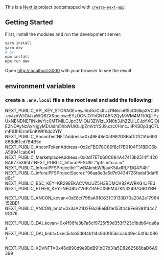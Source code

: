 This is a [Next.js](https://nextjs.org/) project bootstrapped with [`create-next-app`](https://github.com/vercel/next.js/tree/canary/packages/create-next-app).

## Getting Started

First, install the modules and run the development server:
```bash
yarn install
yarn dev
# or
npm install
npm run dev
```
Open [http://localhost:3000](http://localhost:3000) with your browser to see the result.

## environment variables
### create a `.env.local` file a the root level and add the following:
NEXT_PUBLIC_API_KEY_STORAGE=eyJhbGciOiJIUzI1NiIsInR5cCI6IkpXVCJ9.eyJzdWIiOiJkaWQ6ZXRocjoweEYzOGNjOThGNTA5N2QyMWM4MTI0QjllYzUxNENDNEFiNkIwYjc0MTMiLCJpc3MiOiJ3ZWIzLXN0b3JhZ2UiLCJpYXQiOjE2NDAyNzAxNjgyMDUsIm5hbWUiOiJpZmVzYSJ9.czc0HmcJIlPKBDp3qC7LmP61h1ErmfEnKWIfKdc2YlY
NEXT_PUBLIC_AnconTestNFTAddress=0x49E48e0af992D8BaDDfC1Ab69386Bd61ed7B4B5c
NEXT_PUBLIC_AnconTokenAddress=0x2cFBD78C66f8c17B0104F31BDC6bA58941cab6A1
NEXT_PUBLIC_MarketplaceAddress=0x0d17E7b60C094A47413b2514f1420BA877536f47
NEXT_PUBLIC_InfuraIPFSURL:"ipfs.infura.io" 
NEXT_PUBLIC_InfuraIPFSProjectId:"1wBAkmbW9jauK5AxIRLFDQ47l4h" 
NEXT_PUBLIC_InfuraIPFSProjectSecret:"96aa8e3a5d7c0434726fadaf3daf8d6c"
NEXT_PUBLIC_BSC_KEY=KR298EKACVWJUZ5H3BDMQV82AWRKG4JFE3
NEXT_PUBLIC_ETHER_KEY=NEQBUZV6PZRAFCX6FM47KNII2497Q6GYBH

NEXT_PUBLIC_ANCON_kovan=0xE8cf796aA91C631C9133D70a20A2e17964152BEf
NEXT_PUBLIC_ANCON_bnbt=0x3aA21D2FBc6EeBD1e153f449FeB391fd4c79Cf76

NEXT_PUBLIC_DAI_kovan=0x4f96fe3b7a6cf9725f59d353f723c1bdb64ca6aa
NEXT_PUBLIC_DAI_bnbt=0xec5dcb5dbf4b114c9d0f65bccab49ec54f6a0867

NEXT_PUBLIC_XDVNFT=0x46d890d9e9BdB91bD7d31a5D8262586baD6A9399